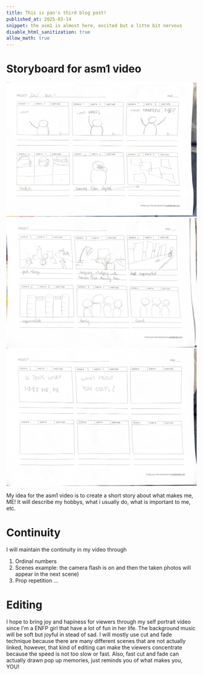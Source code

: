 ```yaml
---
title: This is pan's third blog post!
published_at: 2025-03-14
snippet: the asm1 is almost here, excited but a litte bit nervous
disable_html_sanitization: true
allow_math: true
---
```


# Storyboard for asm1 video

![storyboard](static/IMG_0007.JPG)
![storyboard](static/IMG_0008.JPG)
![storyboard](static/IMG_0009.JPG)

My idea for the asm1 video is to create a short story about what makes me, ME! It will describe my hobbys, what i usually do, what is important to me, etc.

# Continuity
I will maintain the continuity in my video through
1. Ordinal numbers
2. Scenes
example: the camera flash is on and then the taken photos will appear in the next scene)
3. Prop repetition
...

# Editing
I hope to bring joy and hapiness for viewers through my self portrait video since I'm a ENFP girl that have a lot of fun in her life. The background music will be soft but joyful in stead of sad. I will mostly use cut and fade technique because there are many different scenes that are not actually linked, however, that kind of editing can make the viewers concentrate because the speed is not too slow or fast. Also, fast cut and fade can actually drawn pop up memories, just reminds you of what makes you, YOU!